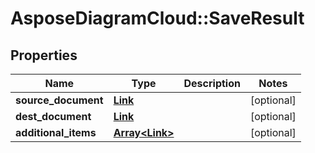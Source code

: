 # AsposeDiagramCloud::SaveResult

## Properties
Name | Type | Description | Notes
------------ | ------------- | ------------- | -------------
**source_document** | [**Link**](Link.md) |  | [optional] 
**dest_document** | [**Link**](Link.md) |  | [optional] 
**additional_items** | [**Array&lt;Link&gt;**](Link.md) |  | [optional] 


